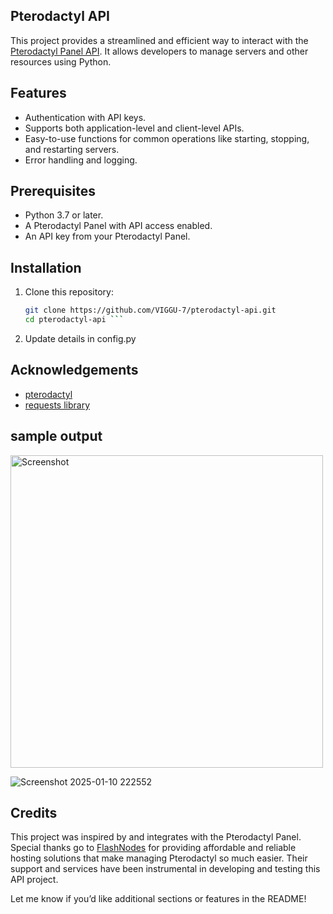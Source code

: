 ## Pterodactyl API
This project provides a streamlined and efficient way to interact with the [Pterodactyl Panel API](https://pterodactyl.io/). It allows developers to manage servers and other resources using Python.
## Features
- Authentication with API keys.
- Supports both application-level and client-level APIs.
- Easy-to-use functions for common operations like starting, stopping, and restarting servers.
- Error handling and logging.
## Prerequisites

- Python 3.7 or later.
- A Pterodactyl Panel with API access enabled.
- An API key from your Pterodactyl Panel.
## Installation

1. Clone this repository:

   ```bash
   git clone https://github.com/VIGGU-7/pterodactyl-api.git
   cd pterodactyl-api ```
2. Update details in config.py
## Acknowledgements
- [pterodactyl](pterodactyl.io)
- [requests library](https://pypi.org/project/requests/)

## sample output
<img src="https://github.com/user-attachments/assets/58f16aec-0eb7-4464-bbbe-6adae403e44f" alt="Screenshot" width="500">

![Screenshot 2025-01-10 222552](https://github.com/user-attachments/assets/d3e03d28-c9b1-43fe-9434-21754ee7d82b)


## Credits
This project was inspired by and integrates with the Pterodactyl Panel. Special thanks go to [FlashNodes](flashnodes.in) for providing affordable and reliable hosting solutions that make managing Pterodactyl so much easier. Their support and services have been instrumental in developing and testing this API project.
  
Let me know if you’d like additional sections or features in the README!
